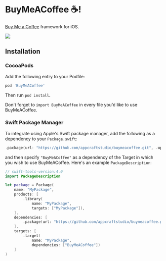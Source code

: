 # BuyMeACoffee ☕️!
[Buy Me a Coffee](https://www.buymeacoffee.com) framework for iOS.

[<img src="https://github.com/appcraftstudio/buymeacoffee/blob/master/bmc-button.png">](https://www.buymeacoffee.com/appcraftstudio)

## Installation

### CocoaPods

Add the following entry to your Podfile:

```rb
pod 'BuyMeACoffee'
```

Then run `pod install`.

Don't forget to `import BuyMeACoffee` in every file you'd like to use BuyMeACoffee.

### Swift Package Manager

To integrate using Apple's Swift package manager, add the following as a dependency to your `Package.swift`:

```swift
.package(url: "https://github.com/appcraftstudio/buymeacoffee.git", .upToNextMajor(from: "1.0.0"))
```

and then specify `"BuyMeACoffee"` as a dependency of the Target in which you wish to use BuyMeACoffee.
Here's an example `PackageDescription`:

```swift
// swift-tools-version:4.0
import PackageDescription

let package = Package(
    name: "MyPackage",
    products: [
        .library(
            name: "MyPackage",
            targets: ["MyPackage"]),
    ],
    dependencies: [
        .package(url: "https://github.com/appcraftstudio/buymeacoffee.git", .upToNextMajor(from: "1.0.0"))
    ],
    targets: [
        .target(
            name: "MyPackage",
            dependencies: ["BuyMeACoffee"])
    ]
)
```
